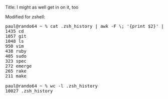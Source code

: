 Title: I might as well get in on it, too

Modified for zshell:

<pre lang=bash>
paul@rando64 ~ % cat .zsh_history | awk -F \; '{print $2}' | awk '{a[$1]++}END{for(i in a){print a[i] " " i}}' | sort -rn | head
1435 cd
1057 git
1048 ls
950 vim
438 ruby
405 sudo
323 spec
272 emerge
265 rake
211 make

paul@rando64 ~ % wc -l .zsh_history
10027 .zsh_history

</pre>